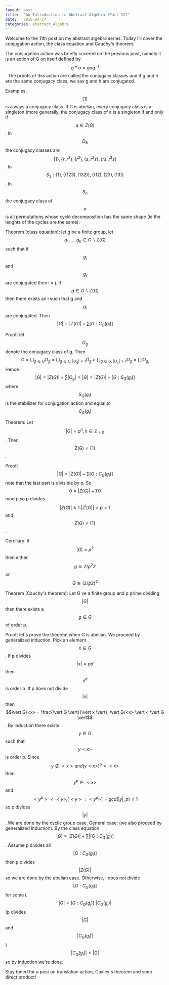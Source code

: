 ```yaml
---
layout: post
title:  "An Introduction to Abstract Algebra (Part 12)"
date:   2016-04-27
categories: Abstract_Algebra
---
```


Welcome to the 11th post on my abstract algebra series. Today I’ll cover the conjugation action, the class equation and Cauchy's theorem.

The conjugation action was briefly covered on the previous post, namely it is an action of G on itself defined by $$g*a = gag^{-1}$$. The prbots of this action are called the conjugacy classes and if g and h are the same conjugacy class, we say g and h are conjugated.

Examples: $$\{1\}$$ is always a conjugacy class. If G is abelian, every conjugacy class is a singleton (more generally, the conjugacy class of a is a singleton if and only if $$a \in Z(G)$$. In $$D_8$$ the conjugacy classes are $$\{1\}, \{r, r^3\}, \{r^2\}, \{s, r^2s\}, \{rs, r^3s\}$$. In $$S_3 : \{1\}, \{(1 2 3), (1 3 2)\}, \{(1 2), (2 3), (1 3)\}$$. In $$S_n$$ the conjugacy class of $$\sigma$$ is all permutations whose cycle decomposition has the same shape (ie the lenghts of the cycles are the same).

Theorem (class equation): let g be a finite group, let $$g_1,...,g_k \in G\backslash Z(G)$$ such that if $$g_i$$ and $$g_j$$ are conjugated then i = j. If $$g \in G\backslash Z(G)$$ then there exists an i such that g and $$g_i$$ are conjugated. Then $$\vert G \vert = \vert Z(G) \vert + \sum[G:C_G(g_i)]$$

Proof: let $$O_g$$ denote the conjugacy class of g. Then $$G = \bigcup_{g \in G} O_g = \bigcup_{g \in G, \vert O_g \vert = 1} O_g \cup \bigcup_{g \in G, \vert O_g \vert > 1} O_g = \bigcup_i O_{g_i}$$ Hence $$\vert G \vert = \vert Z(G) \vert + \sum \vert O_g \vert = \vert G \vert = \vert Z(G) \vert + [G: S_G(g_i)]$$ where $$S_G(g_i)$$ is the stabilizer for conjugation action and equal to $$C_G(g_i)$$

Theorem: Let $$\vert G \vert = p^n, n \in \mathbb{Z}_{>0}$$. Then $$ Z(G) \neq \{1\}$$.

Proof: $$\vert G \vert = \vert Z(G) \vert + \sum [G: C_G(g_i)]$$ note that the last part is divisible by p. So $$0 = \vert Z(G) \vert + \sum 0$$ mod p so p divides $$\vert Z(G) \vert \geq 1. \vert Z^i(G) \vert > p > 1$$ and $$Z(G) \neq \{1\}$$.

Corollary: if $$\vert G \vert = p^2$$ then either $$g \cong \mathbb{Z}/p^2\mathbb{Z}$$ or $$G \cong (\mathbb{Z}/p\mathbb{Z})^2$$

Theorem (Cauchy's theorem): Let G ve a finite group and p prime dividing $$\vert G \vert$$ then there exists a $$g \in G$$ of order p.

Proof: let's prove the theorem when G is abelian. We proceed by generalized induction. Pick an element $$x \in G$$. If p divides $$\vert x \vert = pd$$ then $$x^d$$ is order p. If p does not divide $$\vert x \vert$$ then $$\vert G/<x> = \frac{\vert G \vert}{\vert x \vert}, \vert G/<x> \vert < \vert G \vert$$. By induction there exists $$y \in G$$ such that $$y<x>$$ is order p. Since $$y \not\in <x> and (y<x>)^p = <x>$$ then $$y^p \in <x>$$ and $$<y^p> < <y>, [<y> : <y^p>] = gcd(\vert y \vert , p) \neq 1$$ so p divides $$\vert y \vert$$. We are done by the cyclic group case. General case: (we also proceed by generalized induction). By the class equation $$\vert G \vert = \vert Z(G) \vert + \sum \vert [G: C_G(g_i)]$$. Assume p divides all $$[G: C_G(g_i)]$$ then p divides $$\vert Z(G) \vert$$ so we are done by the abelian case. Otherwise, i does not divide $$[G: C_G(g_i)]$$ for some i. $$\vert G \vert = [G: C_G(g_i)]\cdot \vert C_G(g_i) \vert$$ (p divides $$\vert G \vert$$ and $$\vert C_G(g_i)\vert$$) $$\vert C_G(g_i) \vert < \vert G \vert$$ so by induction we're done.

Stay tuned for a post on translation action, Cayley's theorem and semi direct product!
